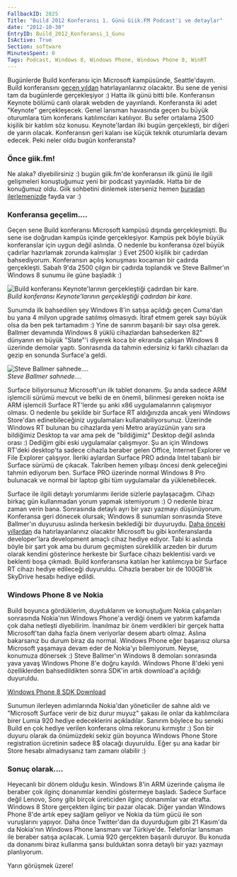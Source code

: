 ```yaml
---
FallbackID: 2825
Title: "Build 2012 Konferansı 1. Günü Giik.FM Podcast'i ve detaylar"
date: "2012-10-30"
EntryID: Build_2012_Konferansi_1_Gunu
IsActive: True
Section: software
MinutesSpent: 0
Tags: Podcast, Windows 8, Windows Phone, Windows Phone 8, WinRT
---
```

Bugünlerde Build konferansı için Microsoft kampüsünde, Seattle'dayım.
Build konferansını [geçen
yıldan](http://daron.yondem.com/tr/search/build) hatırlayanlarınız
olacaktır. Bu sene de yenisi tam da bugünlerde gerçekleşiyor :) Hatta
ilk günü bitti bile. Konferansın Keynote bölümü canlı olarak webden de
yayınlandı. Konferansta iki adet "Keynote" gerçekleşecek. Genel lansman
havasında geçen bu büyük oturumlara tüm konferans katılımcıları
katılıyor. Bu sefer ortalama 2500 kişilik bir katılım söz konusu.
Keynote'lardan ilki bugün gerçekleşti, bir diğeri de yarın olacak.
Konferansın geri kalanı ise küçük teknik oturumlarla devam edecek. Peki
neler oldu bugün konferansta?

### Önce giik.fm!

Ne alaka? diyebilirsiniz :) bugün giik.fm'de konferansın ilk günü ile
ilgili gelişmeleri konuştuğumuz yeni bir podcast yayınladık. Hatta bir
de konuğumuz oldu. Giik sohbetini dinlemek isterseniz hemen [buradan
ilerlemenizde](http://giik.fm/build-konferansi-1-gun-degerlendirmesi/)
fayda var :)

### Konferansa geçelim....

Geçen sene Build konferansı Microsoft kampüsü dışında gerçekleşmişti. Bu
sene ise doğrudan kampüs içinde gerçekleşiyor. Kampüs pek böyle büyük
konferanslar için uygun değil aslında. O nedenle bu konferansa özel
büyük çadırlar hazırlamak zorunda kalmışlar :) Evet 2500 kişilik bir
çadırdan bahsediyorum. Konferansın açılış konuşması kocaman bir çadırda
gerçekleşti. Sabah 9'da 2500 çılgın bir çadırda toplandık ve Steve
Ballmer'ın Windows 8 sunumu ile güne başladık :)

![Build konferansı Keynote'larının gerçekleştiği çadırdan bir
kare.](media/Build_2012_Konferansi_1_Gunu/build_01.jpg)\
*Build konferansı Keynote'larının gerçekleştiği çadırdan bir kare.*

Sunumda ilk bahsedilen şey Windows 8'in satışa açıldığı geçen Cuma'dan
bu yana 4 milyon upgrade satılmış olmasıydı. İtiraf etmem gerek sayı
büyük olsa da ben pek tartamadım :) Yine de sanırım başarılı bir sayı
olsa gerek. Ballmer devamında Windows 8 yüklü cihazlardan bahsederken
82" dünyanın en büyük "Slate"'i diyerek koca bir ekranda çalışan Windows
8 üzerinde demolar yaptı. Sonrasında da tahmin edersiniz ki farklı
cihazları da gezip en sonunda Surface'a geldi.

![Steve Ballmer
sahnede....](media/Build_2012_Konferansi_1_Gunu/build_02.jpg)\
*Steve Ballmer sahnede....*

Surface biliyorsunuz Microsoft'un ilk tablet donanımı. Şu anda sadece
ARM işlemcili sürümü mevcut ve belki de en önemli, bilinmesi gereken
nokta ise ARM işlemcili Surface RT'lerde şu anki x86 uygulamalarının
çalışmıyor olması. O nedenle bu şekilde bir Surface RT aldığınızda ancak
yeni Windows Store'dan edinebileceğiniz uygulamaları
kullanabiliyorsunuz. Üzerinde Windows RT bulunan bu cihazlarda yeni
Metro arayüzünün yanı sıra bildiğimiz Desktop ta var ama pek de
"bildiğimiz" Desktop değil aslında orası :) Dediğim gibi eski
uygulamalar çalışmıyor. Şu an için Windows RT'deki desktop'ta sadece
cihazla beraber gelen Office, Internet Explorer ve File Explorer
çalışıyor. İleriki aylardan Surface PRO adında Intel tabanlı bir Surface
sürümü de çıkacak. Takriben hemen yılbaşı öncesi denk geleceğini tahmin
ediyorum ben. Surface PRO üzerinde normal Windows 8 Pro bulunacak ve
normal bir laptop gibi tüm uygulamalar da yüklenebilecek.

Surface ile ilgili detaylı yorumlarımı ileride sizlerle paylaşacağım.
Cihazı birkaç gün kullanmadan yorum yapmak istemiyorum :) O nedenle
biraz zaman verin bana. Sonrasında detaylı ayrı bir yazı yazmayı
düşünüyorum. Konferansa geri dönecek olursak; Windows 8 sunumları
sonrasında Steve Ballmer'ın duyurusu aslında herkesin beklediği bir
duyuruydu. [Daha önceki
yıllardan](http://daron.yondem.com/tr/post/8deb162f-1f6c-4f7f-b7e3-863bf2d4d47e)
da hatırlayanlarınız olacaktır Microsoft bu gibi konferanslarda
developer'lara development amaçlı cihaz hediye ediyor. Tabi ki aslında
böyle bir şart yok ama bu durum geçmişten süreklilik arzeden bir durum
olarak kendini gösterince herkeste bir Surface cihazı beklentisi vardı
ve beklenti boşa çıkmadı. Build konferansına katılan her katılımcıya bir
Surface RT cihazı hediye edileceği duyuruldu. Cihazla beraber bir de
100GB'lık SkyDrive hesabı hediye edildi.

### Windows Phone 8 ve Nokia

Build boyunca gördüklerim, duyduklarım ve konuştuğum Nokia çalışanları
sonrasında Nokia'nın Windows Phone'a verdiği önem ve yatırım kafamda çok
daha netleşti diyebilirim. İnanılmaz bir önem verdikleri bir gerçek
hatta Microsoft'tan daha fazla önem veriyorlar desem abartı olmaz.
Aslına bakarsanız bu durum biraz da normal. Windows Phone eğer başarısız
olursa Microsoft yaşamaya devam eder de Nokia'yı bilemiyorum. Neyse,
konumuza dönersek :) Steve Ballmer'ın Windows 8 demoları sonrasında yava
yavaş Windows Phone 8'e doğru kayıldı. Windows Phone 8'deki yeni
özelliklerden bahsedildikten sonra SDK'in artık download'a açıldığı
duyuruldu.

[Windows Phone 8 SDK
Download](http://www.microsoft.com/en-us/download/details.aspx?id=35471)

Sunumun ilerleyen adımlarında Nokia'dan yöneticiler de sahne aldı ve
"Microsoft Surface verir de biz durur muyuz" şakası ile onlar da
katılımcılara birer Lumia 920 hediye edeceklerini açıkladılar. Sanırım
böylece bu seneki Build en çok hediye verilen konferans olma rekorunu
kırmıştır :) Son bir duyuru olarak da önümüzdeki sekiz gün boyunca
Windows Phone Store registration ücretinin sadece 8\$ olacağı duyuruldu.
Eğer şu ana kadar bir Store hesabı almadıysanız tam zamanı olabilir :)

### Sonuç olarak....

Heyecanlı bir dönem olduğu kesin. Windows 8'in ARM üzerinde çalışma ile
beraber çok ilginç donanımlar kendini göstermeye başladı. Sadece Surface
değil Lenovo, Sony gibi birçok üreticiden ilginç donanımlar var etrafta.
Windows 8 Store gerçekten ilginç bir pazar olacak. Diğer yandan Windows
Phone 8'de artık epey sağlam geliyor ve Nokia da tüm gücü ile son
vuruşlarını yapıyor. Daha önce Twitter'dan da duyurduğum gibi 21
Kasım'da da Nokia'nın Windows Phone lansmanı var Türkiye'de. Telefonlar
lansman ile beraber satışa açılacak. Lumia 920 gerçekten başarılı
duruyor. Bu konuda da donanımı biraz kullanma şansı bulduktan sonra
detaylı bir yazı yazmayı planlıyorum.

Yarın görüşmek üzere!


